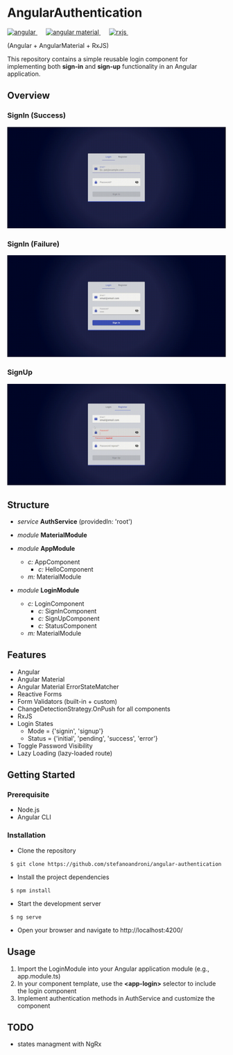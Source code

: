 # AngularAuthentication

<a href="https://angular.io">
    <img src="https://angular.io/assets/images/logos/angular/angular.svg" alt="angular" height="52"/>
</a> &nbsp;&nbsp;&nbsp;&nbsp;
<a href="https://material.angular.io">
    <img src="https://material.angular.io/assets/img/angular-material-logo.svg" alt="angular material" height="46"/>
</a> &nbsp;&nbsp;&nbsp;&nbsp;
<a href="https://rxjs.dev">
    <img src="https://rxjs.dev/generated/images/marketing/home/Rx_Logo-512-512.png" alt="rxjs" height="48"/>
</a> &nbsp;&nbsp;&nbsp;&nbsp;

(Angular + AngularMaterial + RxJS)   

This repository contains a simple reusable login component for implementing both **sign-in** and **sign-up** functionality in an Angular application. 

## Overview

### SignIn (Success)
![](images/signin_success.gif)

### SignIn (Failure)
![](images/signin_fail.gif)

### SignUp
![](images/signup_success.gif)

## Structure

- *service* **AuthService** (providedIn: 'root')

- *module* **MaterialModule**

- *module* **AppModule**
    - *c:* AppComponent
        - *c:* HelloComponent
    - *m:* MaterialModule


- *module* **LoginModule**
    - *c:* LoginComponent   
        - *c:* SignInComponent  
        - *c:* SignUpComponent  
        - *c:* StatusComponent
    - *m:* MaterialModule

## Features
- Angular
- Angular Material
- Angular Material ErrorStateMatcher
- Reactive Forms
- Form Validators (built-in + custom)
- ChangeDetectionStrategy.OnPush for all components
- RxJS
- Login States
    - Mode = {'signin', 'signup'}
    - Status = {'initial', 'pending', 'success', 'error'}
 - Toggle Password Visibility
-  Lazy Loading (lazy-loaded route)

## Getting Started
### Prerequisite 
- Node.js
- Angular CLI
### Installation
- Clone the repository
<pre><code> $ git clone https://github.com/stefanoandroni/angular-authentication  </code></pre>
- Install the project dependencies
<pre><code> $ npm install </code></pre>
- Start the development server
<pre><code> $ ng serve </code></pre>
- Open your browser and navigate to http://localhost:4200/

## Usage
1. Import the LoginModule into your Angular application module (e.g., app.module.ts)
2. In your component template, use the **\<app-login>** selector to include the login component
3. Implement authentication methods in AuthService and customize the component


 ## TODO
 - states managment with NgRx
